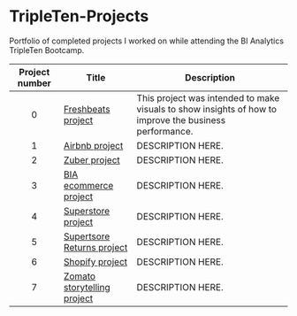 # TripleTen-Projects
Portfolio of completed projects I worked on while attending the BI Analytics TripleTen Bootcamp.

| Project number | Title | Description |
| :-----------: | ----------- |----------- |
| 0 | [Freshbeats project](https://github.com/ZahinK11/TripleTen-Projects/tree/main/Freshbeats%20project) | This project was intended to make visuals to show insights of how to improve the business performance. |
| 1 | [Airbnb project](https://github.com/ZahinK11/TripleTen-Projects/tree/main/Airbnb%20project) | DESCRIPTION HERE. |
| 2 | [Zuber project](https://github.com/ZahinK11/TripleTen-Projects/tree/main/Zuber%20project) | DESCRIPTION HERE. |
| 3 | [BIA ecommerce project](https://github.com/ZahinK11/TripleTen-Projects/tree/main/BIA%20ecommerce%20project) | DESCRIPTION HERE. |
| 4 | [Superstore project](https://github.com/ZahinK11/TripleTen-Projects/tree/main/Superstore%20project) | DESCRIPTION HERE. |
| 5 | [Supertsore Returns project](https://github.com/ZahinK11/TripleTen-Projects/tree/main/Superstore%20Returns%20project) | DESCRIPTION HERE. |
| 6 | [Shopify project](https://github.com/ZahinK11/TripleTen-Projects/tree/main/Shopify%20project) | DESCRIPTION HERE. |
| 7 | [Zomato storytelling project](https://github.com/ZahinK11/TripleTen-Projects/tree/main/Zomato%20storytelling%20project) | DESCRIPTION HERE. |
<!--
| 8 | [PROJECT NAME](PROJECT DIRECTORY LINK) | DESCRIPTION HERE. |
| 9 | [PROJECT NAME](PROJECT DIRECTORY LINK) | DESCRIPTION HERE. |
| 10| [PROJECT NAME](PROJECT DIRECTORY LINK) | DESCRIPTION HERE. |
-->

